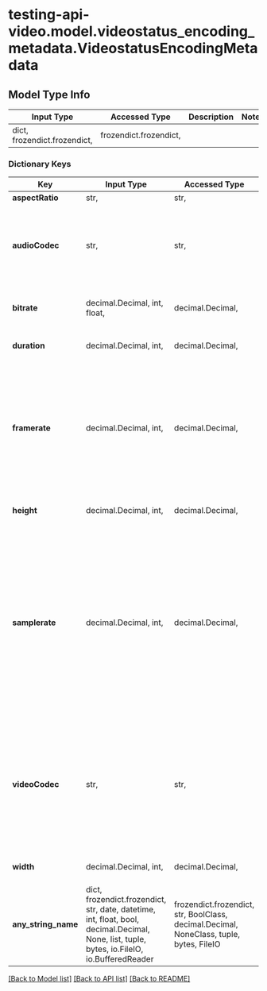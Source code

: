 # testing-api-video.model.videostatus_encoding_metadata.VideostatusEncodingMetadata

## Model Type Info
Input Type | Accessed Type | Description | Notes
------------ | ------------- | ------------- | -------------
dict, frozendict.frozendict,  | frozendict.frozendict,  |  | 

### Dictionary Keys
Key | Input Type | Accessed Type | Description | Notes
------------ | ------------- | ------------- | ------------- | -------------
**aspectRatio** | str,  | str,  |  | [optional] 
**audioCodec** | str,  | str,  | The method used to compress and decompress digital audio for your video. | [optional] 
**bitrate** | decimal.Decimal, int, float,  | decimal.Decimal,  | The number of bits processed per second. | [optional] 
**duration** | decimal.Decimal, int,  | decimal.Decimal,  | The length of the video. | [optional] 
**framerate** | decimal.Decimal, int,  | decimal.Decimal,  | The frequency with which consecutive images or frames appear on a display. Shown in this API as frames per second (fps). | [optional] 
**height** | decimal.Decimal, int,  | decimal.Decimal,  | The height of the video in pixels. | [optional] 
**samplerate** | decimal.Decimal, int,  | decimal.Decimal,  | How many samples per second a digital audio system uses to record an audio signal. The higher the rate, the higher the frequencies that can be recorded. They are presented in this API using hertz. | [optional] 
**videoCodec** | str,  | str,  | The method used to compress and decompress digital video. API Video supports all codecs in the libavcodec library.  | [optional] 
**width** | decimal.Decimal, int,  | decimal.Decimal,  | The width of the video in pixels. | [optional] 
**any_string_name** | dict, frozendict.frozendict, str, date, datetime, int, float, bool, decimal.Decimal, None, list, tuple, bytes, io.FileIO, io.BufferedReader | frozendict.frozendict, str, BoolClass, decimal.Decimal, NoneClass, tuple, bytes, FileIO | any string name can be used but the value must be the correct type | [optional]

[[Back to Model list]](../../README.md#documentation-for-models) [[Back to API list]](../../README.md#documentation-for-api-endpoints) [[Back to README]](../../README.md)

